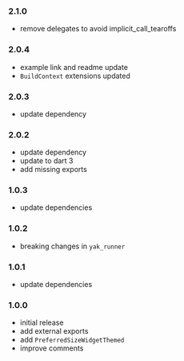 ### 2.1.0
- remove delegates to avoid implicit_call_tearoffs

### 2.0.4
- example link and readme update
- `BuildContext` extensions updated

### 2.0.3
- update dependency

### 2.0.2
- update dependency
- update to dart 3
- add missing exports

### 1.0.3
- update dependencies

### 1.0.2
- breaking changes in `yak_runner`

### 1.0.1
- update dependencies

### 1.0.0
- initial release
- add external exports
- add `PreferredSizeWidgetThemed`
- improve comments
